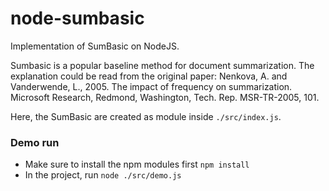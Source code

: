# node-sumbasic
Implementation of SumBasic on NodeJS.

Sumbasic is a popular baseline method for document summarization. The explanation could be read from the original paper: Nenkova, A. and Vanderwende, L., 2005. The impact of frequency on summarization. Microsoft Research, Redmond, Washington, Tech. Rep. MSR-TR-2005, 101.

Here, the SumBasic are created as module inside `./src/index.js`.

### Demo run ###
- Make sure to install the npm modules first `npm install`
- In the project, run `node ./src/demo.js`



